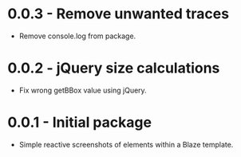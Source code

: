 # 0.0.3 - Remove unwanted traces
* Remove console.log from package.

# 0.0.2 - jQuery size calculations
* Fix wrong getBBox value using jQuery.

# 0.0.1 - Initial package
* Simple reactive screenshots of elements within a Blaze template.
